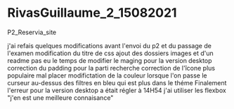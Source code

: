 # RivasGuillaume_2_15082021

P2_Reservia_site

j'ai refais quelques modifications avant l'envoi du p2 et du passage de l'examen
modification du titre de css
ajout des dossiers images et d'un readme
pas eu le temps de modifier le maging pour la version desktop 
correction du padding pour la parti recherche
correction de l'îcone plus populaire mal placer
modifictation de la couleur lorsque l'on passe le curseur au-dessus des filtres en bleu qui est plus dans le théme
Finalement l'erreur pour la version desktop a était régler à 14H54
j'ai utiliser les flexbox "j'en est une meilleure connaisance"
